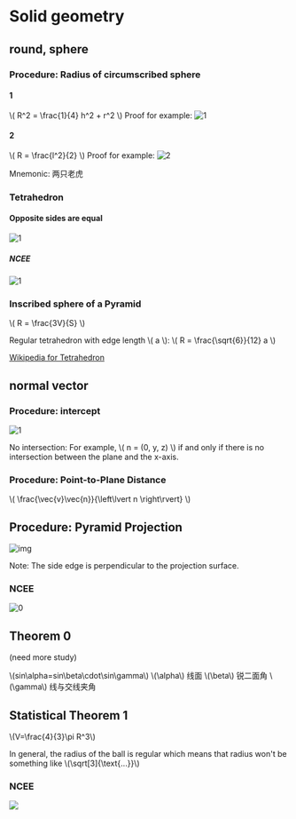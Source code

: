 # Solid geometry

## round, sphere

### Procedure: Radius of circumscribed sphere

#### 1

\\( R^2 = \frac{1}{4} h^2 + r^2 \\)
Proof for example:
![1](Solid_geometry/Algo1.png)

#### 2

\\( R = \frac{l^2}{2} \\)
Proof for example:
![2](Solid_geometry/Algo2.png)

Mnemonic: 两只老虎

### Tetrahedron

#### Opposite sides are equal

![1](Solid_geometry/Tetrahedron1.png)

##### NCEE

![1](Solid_geometry/Tetrahedron1-1.png)

### Inscribed sphere of a Pyramid

\\( R = \frac{3V}{S} \\)

Regular tetrahedron with edge length \\( a \\): \\( R = \frac{\sqrt{6}}{12} a \\)

[Wikipedia for Tetrahedron](https://web.archive.org/web/20201219035254/https://zh.wikipedia.org/wiki/%E5%86%85%E5%88%87%E7%90%83)

## normal vector

### Procedure: intercept

![1](Solid_geometry/Algo-intercept.png)

No intersection: For example, \\( n = (0, y, z) \\) if and only if there is no intersection between the plane and the x-axis.

### Procedure: Point-to-Plane Distance

\\( \frac{\vec{v}\vec{n}}{\left\lvert n \right\rvert} \\)

## Procedure: Pyramid Projection

![img](Solid_geometry/Algo-projection.png)

Note: The side edge is perpendicular to the projection surface.

### NCEE

![0](Solid_geometry/NCEE-0.jpg)

## Theorem 0

(need more study)

\\(sin\alpha=sin\beta\cdot\sin\gamma\\)
\\(\alpha\\) 线面 \\(\beta\\) 锐二面角 \\(\gamma\\) 线与交线夹角

## Statistical Theorem 1

\\(V=\frac{4}{3}\pi R^3\\)

In general, the radius of the ball is regular which means that radius won't be something like \\(\sqrt[3]{\text{...}}\\)

### NCEE

![](Solid_geometry/NCEE-1.jpg)